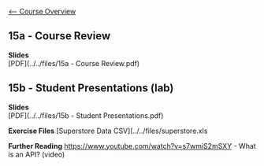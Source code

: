 [<-- Course Overview](../../1-Overview/overview.md)
## 15a - Course Review

**Slides**  
[PDF](../../files/15a - Course Review.pdf)

## 15b - Student Presentations (lab)

**Slides**  
[PDF](../../files/15b - Student Presentations.pdf)

**Exercise Files**
[Superstore Data CSV](../../files/superstore.xls

**Further Reading**
https://www.youtube.com/watch?v=s7wmiS2mSXY - What is an API? (video)
